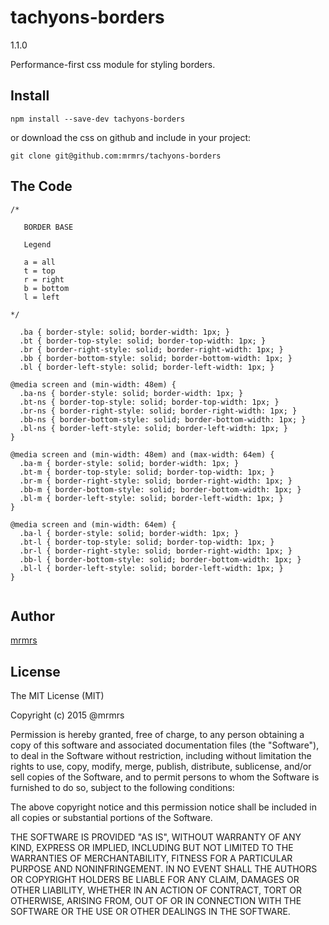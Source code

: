 # tachyons-borders
1.1.0

Performance-first css module for styling borders.

## Install
```
npm install --save-dev tachyons-borders
```

or download the css on github and include in your project:

```
git clone git@github.com:mrmrs/tachyons-borders
```

## The Code
```
/*

   BORDER BASE

   Legend

   a = all
   t = top
   r = right
   b = bottom
   l = left

*/

  .ba { border-style: solid; border-width: 1px; }
  .bt { border-top-style: solid; border-top-width: 1px; }
  .br { border-right-style: solid; border-right-width: 1px; }
  .bb { border-bottom-style: solid; border-bottom-width: 1px; }
  .bl { border-left-style: solid; border-left-width: 1px; }

@media screen and (min-width: 48em) {
  .ba-ns { border-style: solid; border-width: 1px; }
  .bt-ns { border-top-style: solid; border-top-width: 1px; }
  .br-ns { border-right-style: solid; border-right-width: 1px; }
  .bb-ns { border-bottom-style: solid; border-bottom-width: 1px; }
  .bl-ns { border-left-style: solid; border-left-width: 1px; }
}

@media screen and (min-width: 48em) and (max-width: 64em) {
  .ba-m { border-style: solid; border-width: 1px; }
  .bt-m { border-top-style: solid; border-top-width: 1px; }
  .br-m { border-right-style: solid; border-right-width: 1px; }
  .bb-m { border-bottom-style: solid; border-bottom-width: 1px; }
  .bl-m { border-left-style: solid; border-left-width: 1px; }
}

@media screen and (min-width: 64em) {
  .ba-l { border-style: solid; border-width: 1px; }
  .bt-l { border-top-style: solid; border-top-width: 1px; }
  .br-l { border-right-style: solid; border-right-width: 1px; }
  .bb-l { border-bottom-style: solid; border-bottom-width: 1px; }
  .bl-l { border-left-style: solid; border-left-width: 1px; }
}


```

## Author

[mrmrs](http://mrmrs.io)

## License

The MIT License (MIT)

Copyright (c) 2015 @mrmrs

Permission is hereby granted, free of charge, to any person obtaining a copy
of this software and associated documentation files (the "Software"), to deal
in the Software without restriction, including without limitation the rights
to use, copy, modify, merge, publish, distribute, sublicense, and/or sell
copies of the Software, and to permit persons to whom the Software is
furnished to do so, subject to the following conditions:

The above copyright notice and this permission notice shall be included in
all copies or substantial portions of the Software.

THE SOFTWARE IS PROVIDED "AS IS", WITHOUT WARRANTY OF ANY KIND, EXPRESS OR
IMPLIED, INCLUDING BUT NOT LIMITED TO THE WARRANTIES OF MERCHANTABILITY,
FITNESS FOR A PARTICULAR PURPOSE AND NONINFRINGEMENT. IN NO EVENT SHALL THE
AUTHORS OR COPYRIGHT HOLDERS BE LIABLE FOR ANY CLAIM, DAMAGES OR OTHER
LIABILITY, WHETHER IN AN ACTION OF CONTRACT, TORT OR OTHERWISE, ARISING FROM,
OUT OF OR IN CONNECTION WITH THE SOFTWARE OR THE USE OR OTHER DEALINGS IN
THE SOFTWARE.

